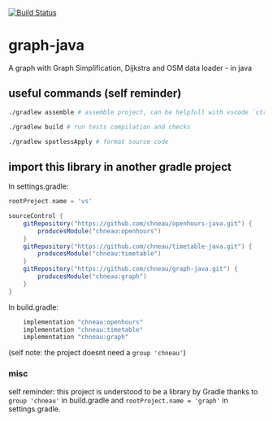 [![Build Status](https://travis-ci.org/chneau/graph-java.svg?branch=master)](https://travis-ci.org/chneau/graph-java)

# graph-java
A graph with Graph Simplification, Dijkstra and OSM data loader - in java

## useful commands (self reminder)

```bash
./gradlew assemble # assemble project, can be helpfull with vscode `ctrl+shift+P-> Java: Update project configuration`
```
```bash
./gradlew build # run tests compilation and checks
```
```bash
./gradlew spotlessApply # format source code
```


## import this library in another gradle project

In settings.gradle:
```groovy
rootProject.name = 'vs'

sourceControl {
    gitRepository("https://github.com/chneau/openhours-java.git") {
        producesModule("chneau:openhours")
    }
    gitRepository("https://github.com/chneau/timetable-java.git") {
        producesModule("chneau:timetable")
    }
    gitRepository("https://github.com/chneau/graph-java.git") {
        producesModule("chneau:graph")
    }
}
```

In build.gradle:
```groovy
    implementation "chneau:openhours"
    implementation "chneau:timetable"
    implementation "chneau:graph"
```
(self note: the project doesnt need a `group 'chneau'`)

### misc

self reminder: this project is understood to be a library by Gradle thanks to `group 'chneau'` in build.gradle and `rootProject.name = 'graph'` in settings.gradle.

